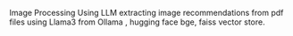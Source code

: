 Image Processing Using LLM extracting image recommendations from pdf files using Llama3 from Ollama , hugging face bge, faiss vector store.
